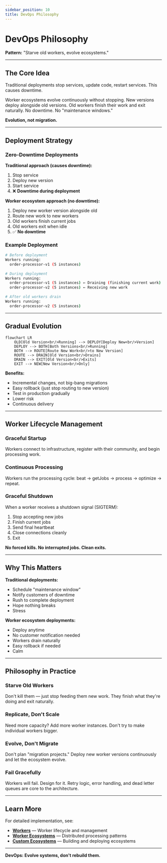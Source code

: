 ```yaml
---
sidebar_position: 10
title: DevOps Philosophy
---
```


# DevOps Philosophy
**Pattern:** "Starve old workers, evolve ecosystems."

---

## The Core Idea

Traditional deployments stop services, update code, restart services. This causes downtime.

Worker ecosystems evolve continuously without stopping. New versions deploy alongside old versions. Old workers finish their work and exit naturally. No downtime. No "maintenance windows."

**Evolution, not migration.**

---

## Deployment Strategy

### Zero-Downtime Deployments

**Traditional approach (causes downtime):**
1. Stop service
2. Deploy new version
3. Start service
4. ❌ **Downtime during deployment**

**Worker ecosystem approach (no downtime):**
1. Deploy new worker version alongside old
2. Route new work to new workers
3. Old workers finish current jobs
4. Old workers exit when idle
5. ✅ **No downtime**

### Example Deployment

```bash
# Before deployment
Workers running:
  order-processor-v1 (5 instances)
  
# During deployment
Workers running:
  order-processor-v1 (5 instances) ← Draining (finishing current work)
  order-processor-v2 (5 instances) ← Receiving new work
  
# After old workers drain
Workers running:
  order-processor-v2 (5 instances)
```

---

## Gradual Evolution

```mermaid
flowchart LR
    OLD[Old Version<br/>Running] --> DEPLOY[Deploy New<br/>Version]
    DEPLOY --> BOTH[Both Versions<br/>Running]
    BOTH --> ROUTE[Route New Work<br/>to New Version]
    ROUTE --> DRAIN[Old Version<br/>Drains]
    DRAIN --> EXIT[Old Version<br/>Exits]
    EXIT --> NEW[New Version<br/>Only]
```

**Benefits:**
- Incremental changes, not big-bang migrations
- Easy rollback (just stop routing to new version)
- Test in production gradually
- Lower risk
- Continuous delivery

---

## Worker Lifecycle Management

### Graceful Startup
Workers connect to infrastructure, register with their community, and begin processing work.

### Continuous Processing
Workers run the processing cycle: beat → getJobs → process → optimize → repeat.

### Graceful Shutdown
When a worker receives a shutdown signal (SIGTERM):
1. Stop accepting new jobs
2. Finish current jobs
3. Send final heartbeat
4. Close connections cleanly
5. Exit

**No forced kills. No interrupted jobs. Clean exits.**

---

## Why This Matters

**Traditional deployments:**
- Schedule "maintenance window"
- Notify customers of downtime
- Rush to complete deployment
- Hope nothing breaks
- Stress

**Worker ecosystem deployments:**
- Deploy anytime
- No customer notification needed
- Workers drain naturally
- Easy rollback if needed
- Calm

---

## Philosophy in Practice

### Starve Old Workers
Don't kill them — just stop feeding them new work. They finish what they're doing and exit naturally.

### Replicate, Don't Scale
Need more capacity? Add more worker instances. Don't try to make individual workers bigger.

### Evolve, Don't Migrate
Don't plan "migration projects." Deploy new worker versions continuously and let the ecosystem evolve.

### Fail Gracefully
Workers will fail. Design for it. Retry logic, error handling, and dead letter queues are core to the architecture.

---

## Learn More

For detailed implementation, see:

- **[Workers](/commercebridge/workers)** — Worker lifecycle and management
- **[Worker Ecosystems](/core/worker-ecosystems)** — Distributed processing patterns
- **[Custom Ecosystems](/commercebridge/integrations)** — Building and deploying ecosystems

---

**DevOps: Evolve systems, don't rebuild them.**
